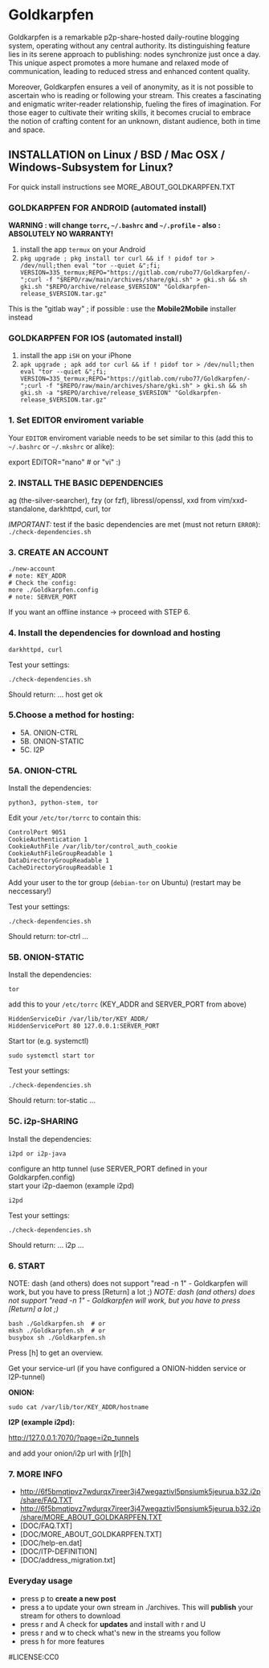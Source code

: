 # Goldkarpfen
Goldkarpfen is a remarkable p2p-share-hosted daily-routine blogging system, operating without any central authority. Its distinguishing feature lies in its serene approach to publishing: nodes synchronize just once a day. This unique aspect promotes a more humane and relaxed mode of communication, leading to reduced stress and enhanced content quality.

Moreover, Goldkarpfen ensures a veil of anonymity, as it is not possible to ascertain who is reading or following your stream. This creates a fascinating and enigmatic writer-reader relationship, fueling the fires of imagination. For those eager to cultivate their writing skills, it becomes crucial to embrace the notion of crafting content for an unknown, distant audience, both in time and space.

## INSTALLATION on Linux / BSD / Mac OSX / Windows-Subsystem for Linux?
For quick install instructions see MORE_ABOUT_GOLDKARPFEN.TXT

### GOLDKARPFEN FOR ANDROID (automated install)
**WARNING : will change `torrc`, `~/.bashrc` and `~/.profile` - also : ABSOLUTELY NO WARRANTY!**

1. install the app `termux` on your Android
2. `pkg upgrade ; pkg install tor curl && if ! pidof tor > /dev/null;then eval "tor --quiet &";fi;
VERSION=335_termux;REPO="https://gitlab.com/rubo77/Goldkarpfen/-";curl -f "$REPO/raw/main/archives/share/gki.sh" > gki.sh && sh gki.sh "$REPO/archive/release_$VERSION" "Goldkarpfen-release_$VERSION.tar.gz"`

This is the "gitlab way" ; if possible : use the **Mobile2Mobile** installer instead

### GOLDKARPFEN FOR IOS (automated install)

1. install the app `iSH` on your iPhone
2. `apk upgrade ; apk add tor curl && if ! pidof tor > /dev/null;then eval "tor --quiet &";fi;
VERSION=335_termux;REPO="https://gitlab.com/rubo77/Goldkarpfen/-";curl -f "$REPO/raw/main/archives/share/gki.sh" > gki.sh && sh gki.sh -a "$REPO/archive/release_$VERSION" "Goldkarpfen-release_$VERSION.tar.gz"`

### 1. Set EDITOR enviroment variable
Your `EDITOR` enviroment variable needs to be set similar to this (add this to `~/.bashrc` or `~/.mkshrc` or alike):

   export EDITOR="nano" # or "vi" :)

### 2. INSTALL THE BASIC DEPENDENCIES  
ag (the-silver-searcher), fzy (or fzf), libressl/openssl, xxd from vim/xxd-standalone, darkhttpd, curl, tor

*IMPORTANT:* test if the basic dependencies are met (must not return `ERROR`):  
`./check-dependencies.sh`

### 3. CREATE AN ACCOUNT

    ./new-account
    # note: KEY_ADDR
    # Check the config:
    more ./Goldkarpfen.config
    # note: SERVER_PORT

If you want an offline instance -> proceed with STEP 6.

### 4. Install the dependencies for download and hosting

    darkhttpd, curl

Test your settings:

    ./check-dependencies.sh
  
Should return: ... host get ok

### 5.Choose a method for hosting:
- 5A. ONION-CTRL
- 5B. ONION-STATIC
- 5C. I2P

### 5A. ONION-CTRL
Install the dependencies:

    python3, python-stem, tor

Edit your `/etc/tor/torrc` to contain this:

    ControlPort 9051
    CookieAuthentication 1
    CookieAuthFile /var/lib/tor/control_auth_cookie
    CookieAuthFileGroupReadable 1
    DataDirectoryGroupReadable 1
    CacheDirectoryGroupReadable 1

Add your user to the tor group (`debian-tor` on Ubuntu) (restart may be neccessary!)

Test your settings:

    ./check-dependencies.sh
    
Should return: tor-ctrl ...

### 5B. ONION-STATIC
Install the dependencies:

    tor

add this to your `/etc/torrc` (KEY_ADDR and SERVER_PORT from above)

    HiddenServiceDir /var/lib/tor/KEY_ADDR/
    HiddenServicePort 80 127.0.0.1:SERVER_PORT

Start tor (e.g. systemctl)

    sudo systemctl start tor

Test your settings:

    ./check-dependencies.sh
    
Should return: tor-static ...

### 5C. i2p-SHARING
Install the dependencies:  

    i2pd or i2p-java

configure an http tunnel (use SERVER_PORT defined in your Goldkarpfen.config)  
start your i2p-daemon (example i2pd)

    i2pd

Test your settings:

    ./check-dependencies.sh
    
Should return: ... i2p ...

### 6. START
NOTE: dash (and others) does not support "read -n 1" - Goldkarpfen will work, but you have to press [Return] a lot ;)
*NOTE: dash (and others) does not support "read -n 1" - Goldkarpfen will work, but you have to press [Return] a lot ;)*

    bash ./Goldkarpfen.sh  # or
    mksh ./Goldkarpfen.sh  # or
    busybox sh ./Goldkarpfen.sh

Press [h] to get an overview.

Get your service-url (if you have configured a ONION-hidden service or I2P-tunnel)

**ONION:**

    sudo cat /var/lib/tor/KEY_ADDR/hostname

**I2P (example i2pd):**
  
http://127.0.0.1:7070/?page=i2p_tunnels

and add your onion/i2p url with [r][h]

### 7. MORE INFO
- http://6f5bmqtipvz7wdurqx7ireer3j47wegaztivl5pnsiumk5jeurua.b32.i2p/share/FAQ.TXT
- http://6f5bmqtipvz7wdurqx7ireer3j47wegaztivl5pnsiumk5jeurua.b32.i2p/share/MORE_ABOUT_GOLDKARPFEN.TXT
- [DOC/FAQ.TXT]
- [DOC/MORE_ABOUT_GOLDKARPFEN.TXT]
- [DOC/help-en.dat]
- [DOC/ITP-DEFINITION]
- [DOC/address_migration.txt]

### Everyday usage
- press p to **create a new post**
- press a to update your own stream in ./archives. This will **publish** your stream for others to download
- press r and A check for **updates** and install with r and U 
- press r and w to check what's new in the streams you follow 
- press h for more features

#LICENSE:CC0
